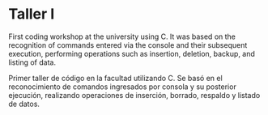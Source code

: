 # Taller I

First coding workshop at the university using C. It was based on the recognition of commands entered via the console and their subsequent execution, performing operations such as insertion, deletion, backup, and listing of data.

Primer taller de código en la facultad utilizando C. Se basó en el reconocimiento de comandos ingresados por consola y su posterior ejecución, realizando operaciones de inserción, borrado, respaldo y listado de datos.
